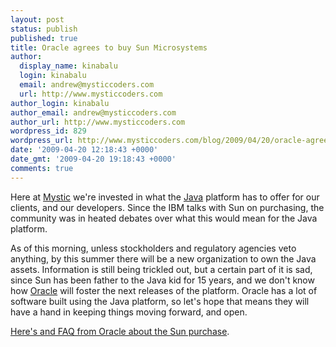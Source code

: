 ```yaml
---
layout: post
status: publish
published: true
title: Oracle agrees to buy Sun Microsystems
author:
  display_name: kinabalu
  login: kinabalu
  email: andrew@mysticcoders.com
  url: http://www.mysticcoders.com
author_login: kinabalu
author_email: andrew@mysticcoders.com
author_url: http://www.mysticcoders.com
wordpress_id: 829
wordpress_url: http://www.mysticcoders.com/blog/2009/04/20/oracle-agrees-to-buy-sun-microsystems/
date: '2009-04-20 12:18:43 +0000'
date_gmt: '2009-04-20 19:18:43 +0000'
comments: true
---
```

<p>Here at <a href="http://www.mysticcoders.com" title="mystic">Mystic</a> we're invested in what the <a href="http://java.sun.com" title="Java Platform" target="_blank">Java</a> platform has to offer for our clients, and our developers. Since the IBM talks with Sun on purchasing, the community was in heated debates over what this would mean for the Java platform.</p>
<p>As of this morning, unless stockholders and regulatory agencies veto anything, by this summer there will be a new organization to own the Java assets. Information is still being trickled out, but a certain part of it is sad, since Sun has been father to the Java kid for 15 years, and we don't know how <a href="http://www.oracle.com/" title="Oracle" target="_blank">Oracle</a> will foster the next releases of the platform. Oracle has a lot of software built using the Java platform, so let's hope that means they will have a hand in keeping things moving forward, and open.</p>
<p><a href="http://www.oracle.com/sun/sun-faq.pdf" title="Oracle purchases Sun FAQ" target="_blank">Here's and FAQ from Oracle about the Sun purchase</a>.</p>
